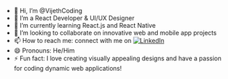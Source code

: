 - 👋 Hi, I’m @VijethCoding
- 👀 I’m a React Developer & UI/UX Designer
- 🌱 I’m currently learning React.js and React Native
- 💞️ I’m looking to collaborate on innovative web and mobile app projects
- 📫 How to reach me: connect with me on [![LinkedIn](https://img.shields.io/badge/LinkedIn-0077B5?style=for-the-badge&logo=linkedin&logoColor=white)](https://www.linkedin.com/in/vijeth-designer/)
- 😄 Pronouns: He/Him
- ⚡  Fun fact: I love creating visually appealing designs and have a passion for coding dynamic web applications!

<!---
VijethCoding/VijethCoding is a ✨ special ✨ repository because its `README.md` (this file) appears on your GitHub profile.
You can click the Preview link to take a look at your changes.
--->

